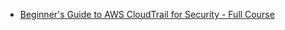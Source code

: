 -   [Beginner's Guide to AWS CloudTrail for Security - Full Course](https://www.youtube.com/watch?v=1ZKuwyATV3c)
